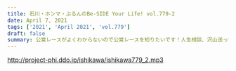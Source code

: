 ```yaml
---
title: 石川・ホンマ・ぶるんのBe-SIDE Your Life! vol.779-2
date: April 7, 2021
tags: ['2021', 'April 2021', 'vol.779']
draft: false
summary: 公営レースがよくわからないので公営レースを知りたいです！人生相談、沢山送っていただきありがとうございます！
---
```


http://project-phi.ddo.jp/ishikawa/ishikawa779_2.mp3